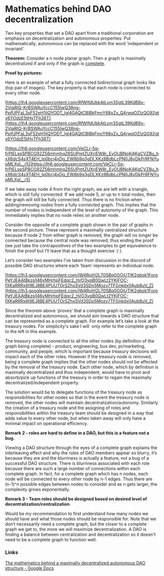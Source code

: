 # Mathematics behind DAO decentralization

Two key properties that set a DAO apart from a traditional corporation are emphasis on decentralization and autonomous properties. Put mathematically, autonomous can be replaced with the word ‘independent or invariant’.

**Theorem:** Consider a n node planar graph. Then a graph is maximally decentralized if and only if the graph is [complete](https://en.wikipedia.org/wiki/Complete_graph).

**Proof by pictures:**

Here is an example of what a fully connected bidirectional graph looks like (top pair of images). The key property is that each node is connected to every other node.

[https://lh4.googleusercontent.com/RfWIfdUbkAtLym3SgtL39KdB9x-2ViaRIQ-KrBSWAuYccC155IwQ38ng-PpfUPFaL3sF52eH1jIQYODT_lgl4GAQtCBlBkFmcY68xZx_Q4rwqOZIzQG92gty6YOdzE5tHyTFh36T](https://lh4.googleusercontent.com/RfWIfdUbkAtLym3SgtL39KdB9x-2ViaRIQ-KrBSWAuYccC155IwQ38ng-PpfUPFaL3sF52eH1jIQYODT_lgl4GAQtCBlBkFmcY68xZx_Q4rwqOZIzQG92gty6YOdzE5tHyTFh36T)

[https://lh6.googleusercontent.com/VeCLr-5q-frPlELspSPBCG92Z56mhmhqZ6SUPmtZUXriEW8r_EvOUBNoKAKgCVZBu_hxX6dcS4sXT4EH_Ip0bcj4xDg_EW8b9q3gDLXKz8BdbLcPN0J8yDkPrRFNYupMLXgl__r5](https://lh6.googleusercontent.com/VeCLr-5q-frPlELspSPBCG92Z56mhmhqZ6SUPmtZUXriEW8r_EvOUBNoKAKgCVZBu_hxX6dcS4sXT4EH_Ip0bcj4xDg_EW8b9q3gDLXKz8BdbLcPN0J8yDkPrRFNYupMLXgl__r5)

If we take away node 4 from the right graph, we are left with a triangle, which is still fully connected. If we add node 5, or up to n total nodes, then the graph will still be fully connected. Thus there is no friction when adding/removing nodes from a fully connected graph. This implies that the number of nodes is independent of the level of autonomy of the graph. This immediately implies that no node relies on another node.

Consider the opposite of a complete graph shown in the pair of graphs in the second picture. These represent a maximally centralized structure because if node 2 from either graph is removed, the graph will no longer be connected because the central node was removed, thus ending the proof (we just take the contrapositives of the two examples to get equivalence to finish the proof but I’ll leave that as a thought exercise :) ).

Let’s consider two examples I’ve taken from discussion in the discord of possible DAO structures where each ‘team’ represents an individual node.

[https://lh3.googleusercontent.com/jW4RoiH2L70SBq0GOjUTIK2gbok1ForpPeYJEAAtBkzp146vMHrhpFEdqc2_hVO3ypB0QwLt2YKjFOC-fXKaRRRx6t9EJ8BE4PUUTOrSZhxSVd3SDo5Mozv7TFGnkdx0Aub8uV_Z](https://lh3.googleusercontent.com/jW4RoiH2L70SBq0GOjUTIK2gbok1ForpPeYJEAAtBkzp146vMHrhpFEdqc2_hVO3ypB0QwLt2YKjFOC-fXKaRRRx6t9EJ8BE4PUUTOrSZhxSVd3SDo5Mozv7TFGnkdx0Aub8uV_Z)

Since the theorem above ‘proves’ that a complete graph is maximally decentralized and autonomous, we should aim towards a DAO structure that can be represented as a complete graph. For example let’s take a look at the treasury nodes. For simplicity's sake I will  only refer to the complete graph to the left in this example.

The treasury node is connected to all the other nodes (by definition of the graph being complete) - product, engineering, bus dev, pr/marketing, community, and people, which is important because treasury decisions will impact each of the other roles. However if the treasury node is removed, being a complete graph implies that the other nodes should not be affected by the removal of the treasury node. Each other node, which by definition is maximally decentralized and thus independent, would have to pivot and absorb/pick up functions of the treasury in order to regain the maximally decentralized/independent property.

The solution would be to delegate functions of the treasury node as responsibilities for other nodes so that in the event the treasury node is removed, the other nodes will maintain decentralization/autonomy. Similarly the creation of a treasury node and the assigning of roles and responsibilities within the treasury team should be designed in a way that adds value to every other node, but when taken away will only have a minimal impact on operational efficiency.

**Remark 2 - roles are hard to define in a DAO, but this is a feature not a bug.**

Viewing a DAO structure through the eyes of a complete graph explains the interleaving effect and why the roles of DAO members appear so blurry, it’s because they are and the blurriness is actually a feature, not a bug of a successful DAO structure. There is blurriness associated with each role because there are such a large number of connections within each complete graph. In fact, for a complete graph which has n nodes, each node will be connected to every other node by n-1 edges. Thus there are (n-1)^n possible edges between nodes to consider and as n gets larger, the complexity grows exponentially.

**Remark 3 - Team roles should be designed based on desired level of decentralization/centralization**

Would be my recommendation to first understand how many nodes we should have and what those nodes should be responsible for. Note that we don’t necessarily need a complete graph, but the closer to a complete graph we get to, the more we will maximize decentralization. A DAO is finding a balance between centralization and decentralization so it doesn't need to be a complete graph to function well.

### Links

[The mathematics behind a maximally decentralized autonomous DAO structure - Google Docs](https://docs.google.com/document/d/1_rPODDWQhZu6oAoQQiy_3oQngOVhu8XLuqeLFgk1Yzg/edit)